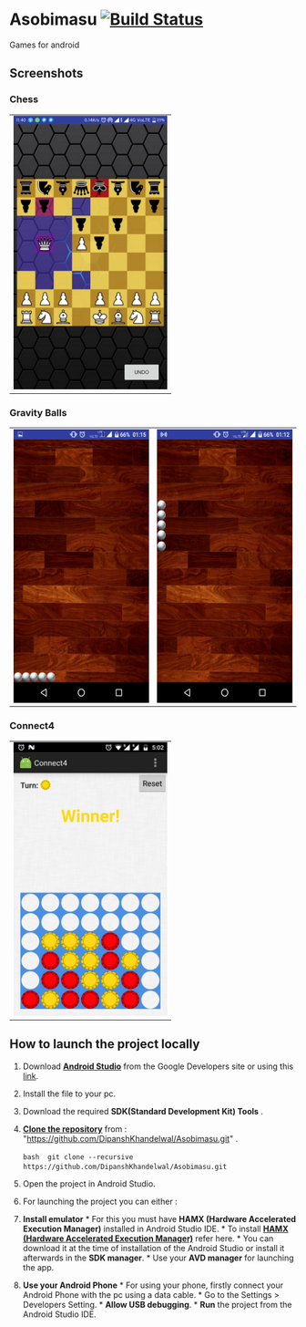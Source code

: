 # Asobimasu [![Build Status](https://travis-ci.org/DipanshKhandelwal/Asobimasu.svg?branch=master)](https://travis-ci.org/DipanshKhandelwal/Asobimasu)

Games for android
## Screenshots

### Chess
<table>
  <tr>
    <td><img src="screenshots/Chess.png" height = "480" width="270"></td>
  </tr>
</table>

### Gravity Balls
<table>
  <tr>
    <td><img src="screenshots/gravityballs_1.png" height = "480" width="270"></td>
    <td><img src="screenshots/gravityballs_2.png" height = "480" width="270"></td>
  </tr>
</table>

### Connect4
<table>
  <tr>
    <td><img src="screenshots/connect4_screenshot.jpeg" height = "480" width="270"></td>
  </tr>
</table>
 
## How to launch the project locally 
1. Download **[Android Studio](https://developer.android.com/studio/index.html)** from the Google Developers site or using this [link](https://developer.android.com/studio/index.html). 
2. Install the file to your pc. 
3. Download the required **SDK(Standard Development Kit) Tools** . 
4. **[Clone the repository](https://github.com/DipanshKhandelwal/Asobimasu.git)** from : "https://github.com/DipanshKhandelwal/Asobimasu.git" . 
    
   `bash 
    git clone --recursive https://github.com/DipanshKhandelwal/Asobimasu.git 
    ` 
5. Open the project in Android Studio. 
6. For launching the project you can either : 
  1. **Install emulator** 
    * For this you must have **HAMX (Hardware Accelerated Execution Manager)** installed in Android Studio IDE. 
    * To install **[HAMX (Hardware Accelerated Execution Manager)](https://stackoverflow.com/questions/29136173/emulator-error-x86-emulation-currently-requires-hardware-acceleration)** refer here. 
    * You can download it at the time of installation of the Android Studio or install it afterwards in the **SDK manager**. 
    * Use your **AVD manager** for launching the app. 
  2. **Use your Android Phone** 
    * For using your phone, firstly connect your Android Phone with the pc using a data cable. 
    * Go to the Settings > Developers Setting. 
    * **Allow USB debugging**. 
    * **Run** the project from the Android Studio IDE. 
